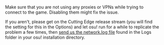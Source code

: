 Make sure that you are not using any proxies or VPNs while trying to connect to the game. Disabling them might fix the issue.

If you aren't, please get on the Cutting Edge release stream (you will find the setting for this in the Options) and let osu! run for a while to replicate the problem a few times, then [send us the network.log file](https://osu.ppy.sh/help/wiki/Help_Center#how-do-i-provide-log-files-when-asked) found in the Logs folder in your osu! installation directory.